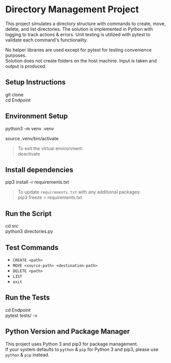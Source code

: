 # Directory Management Project

This project simulates a directory structure with commands to create, move, delete, and list directories. The solution is implemented in Python with logging to track actions & errors. Unit testing is utilized with pytest to validate each command's functionality.

No helper libraries are used except for pytest for testing convenience purposes.  
Solution does not create folders on the host machine. Input is taken and output is produced.

## Setup Instructions

git clone <repository-url>  
cd Endpoint  

## Environment Setup

python3 -m venv .venv  

source .venv/bin/activate  

> To exit the virtual environment:  
deactivate  

## Install dependencies  

pip3 install -r requirements.txt  

> To update `requirements.txt` with any additional packages:  
pip3 freeze > requirements.txt  

## Run the Script  

cd src  
python3 directories.py  

## Test Commands  

- `CREATE <path>`  
- `MOVE <source-path> <destination-path>`  
- `DELETE <path>`  
- `LIST`  
- `exit`  

## Run the Tests  

cd Endpoint  
pytest tests/ -v  

## Python Version and Package Manager  

This project uses Python 3 and pip3 for package management.  
If your system defaults to `python` & `pip` for Python 3 and pip3, please use `python` & `pip` instead.  
